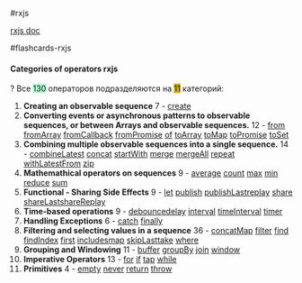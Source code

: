 #rxjs

[rxjs doc](https://xgrommx.github.io/rx-book/content/getting_started_with_rxjs/creating_and_querying_observable_sequences/operators_by_category.html)

#flashcards-rxjs

#### Categories of operators rxjs
?
Все <span style="background:#affad1">130</span> операторов подразделяются на <span style="background:#d4b106">11</span> категорий:
1. **Creating an observable sequence** 7 - [create](https://github.com/Reactive-Extensions/RxJS/blob/master/doc/api/core/operators/create.md)
2. **Converting events or asynchronous patterns to observable sequences, or between Arrays and observable sequences.** 12 - [from](https://github.com/Reactive-Extensions/RxJS/blob/master/doc/api/core/operators/from.md) [fromArray](https://github.com/Reactive-Extensions/RxJS/blob/master/doc/api/core/operators/fromarray.md) [fromCallback](https://github.com/Reactive-Extensions/RxJS/blob/master/doc/api/core/operators/fromcallback.md) [fromPromise](https://github.com/Reactive-Extensions/RxJS/blob/master/doc/api/core/operators/frompromise.md) [of](https://github.com/Reactive-Extensions/RxJS/blob/master/doc/api/core/operators/of.md) [toArray](https://github.com/Reactive-Extensions/RxJS/blob/master/doc/api/core/operators/toarray.md)  [toMap](https://github.com/Reactive-Extensions/RxJS/blob/master/doc/api/core/operators/tomap.md)  [toPromise](https://github.com/Reactive-Extensions/RxJS/blob/master/doc/api/core/operators/topromise.md) [toSet](https://github.com/Reactive-Extensions/RxJS/blob/master/doc/api/core/operators/toset.md)
3. **Combining multiple observable sequences into a single sequence.** 14 - [combineLatest](https://github.com/Reactive-Extensions/RxJS/blob/master/doc/api/core/operators/combinelatest.md) [concat](https://github.com/Reactive-Extensions/RxJS/blob/master/doc/api/core/operators/concat.md)  [startWith](https://github.com/Reactive-Extensions/RxJS/blob/master/doc/api/core/operators/startwith.md) [merge](https://github.com/Reactive-Extensions/RxJS/blob/master/doc/api/core/operators/merge.md) [mergeAll](https://github.com/Reactive-Extensions/RxJS/blob/master/doc/api/core/operators/mergeall.md) [repeat](https://github.com/Reactive-Extensions/RxJS/blob/master/doc/api/core/operators/repeat.md) [withLatestFrom](https://github.com/Reactive-Extensions/RxJS/blob/master/doc/api/core/operators/withlatestfrom.md) [zip](https://github.com/Reactive-Extensions/RxJS/blob/master/doc/api/core/operators/zip.md)
4. **Mathemathical operators on sequences** 9 - [average](https://github.com/Reactive-Extensions/RxJS/blob/master/doc/api/core/operators/average.md) [count](https://github.com/Reactive-Extensions/RxJS/blob/master/doc/api/core/operators/count.md) [max](https://github.com/Reactive-Extensions/RxJS/blob/master/doc/api/core/operators/max.md) [min](https://github.com/Reactive-Extensions/RxJS/blob/master/doc/api/core/operators/min.md) [reduce](https://github.com/Reactive-Extensions/RxJS/blob/master/doc/api/core/operators/reduce.md) [sum](https://github.com/Reactive-Extensions/RxJS/blob/master/doc/api/core/operators/sum.md)
5. **Functional - Sharing Side Effects** 9 - [let](https://github.com/Reactive-Extensions/RxJS/blob/master/doc/api/core/operators/let.md) [publish](https://github.com/Reactive-Extensions/RxJS/blob/master/doc/api/core/operators/publish.md) [publishLast](https://github.com/Reactive-Extensions/RxJS/blob/master/doc/api/core/operators/publishlast.md)[replay](https://github.com/Reactive-Extensions/RxJS/blob/master/doc/api/core/operators/replay.md) [share](https://github.com/Reactive-Extensions/RxJS/blob/master/doc/api/core/operators/share.md) [shareLast](https://github.com/Reactive-Extensions/RxJS/blob/master/doc/api/core/operators/sharelast.md)[shareReplay](https://github.com/Reactive-Extensions/RxJS/blob/master/doc/api/core/operators/sharereplay.md)
6. **Time-based operations** 9 - [debounce](https://github.com/Reactive-Extensions/RxJS/blob/master/doc/api/core/operators/debounce.md)[delay](https://github.com/Reactive-Extensions/RxJS/blob/master/doc/api/core/operators/delay.md) [interval](https://github.com/Reactive-Extensions/RxJS/blob/master/doc/api/core/operators/interval.md) [timeInterval](https://github.com/Reactive-Extensions/RxJS/blob/master/doc/api/core/operators/timeinterval.md) [timer](https://github.com/Reactive-Extensions/RxJS/blob/master/doc/api/core/operators/timer.md)
7. **Handling Exceptions** 6 - [catch](https://github.com/Reactive-Extensions/RxJS/blob/master/doc/api/core/operators/catch.md)  [finally](https://github.com/Reactive-Extensions/RxJS/blob/master/doc/api/core/operators/finally.md)
8. **Filtering and selecting values in a sequence** 36 - [concatMap](https://github.com/Reactive-Extensions/RxJS/blob/master/doc/api/core/operators/concatmap.md)  [filter](https://github.com/Reactive-Extensions/RxJS/blob/master/doc/api/core/operators/where.md) [find](https://github.com/Reactive-Extensions/RxJS/blob/master/doc/api/core/operators/find.md)  [findIndex](https://github.com/Reactive-Extensions/RxJS/blob/master/doc/api/core/operators/findindex.md) [first](https://github.com/Reactive-Extensions/RxJS/blob/master/doc/api/core/operators/first.md) [includes](https://github.com/Reactive-Extensions/RxJS/blob/master/doc/api/core/operators/includes.md)[map](https://github.com/Reactive-Extensions/RxJS/blob/master/doc/api/core/operators/select.md) [skipLast](https://github.com/Reactive-Extensions/RxJS/blob/master/doc/api/core/operators/skiplast.md)[take](https://github.com/Reactive-Extensions/RxJS/blob/master/doc/api/core/operators/take.md) [where](https://github.com/Reactive-Extensions/RxJS/blob/master/doc/api/core/operators/where.md)
9. **Grouping and Windowing** 11 - [buffer](https://github.com/Reactive-Extensions/RxJS/blob/master/doc/api/core/operators/buffer.md) [groupBy](https://github.com/Reactive-Extensions/RxJS/blob/master/doc/api/core/operators/groupby.md) [join](https://github.com/Reactive-Extensions/RxJS/blob/master/doc/api/core/operators/join.md) [window](https://github.com/Reactive-Extensions/RxJS/blob/master/doc/api/core/operators/window.md)
10. **Imperative Operators** 13 - [for](https://github.com/Reactive-Extensions/RxJS/blob/master/doc/api/core/operators/for.md) [if](https://github.com/Reactive-Extensions/RxJS/blob/master/doc/api/core/operators/if.md) [tap](https://github.com/Reactive-Extensions/RxJS/blob/master/doc/api/core/operators/do.md) [while](https://github.com/Reactive-Extensions/RxJS/blob/master/doc/api/core/operators/while.md)
11. **Primitives** 4 - [empty](https://github.com/Reactive-Extensions/RxJS/blob/master/doc/api/core/operators/empty.md) [never](https://github.com/Reactive-Extensions/RxJS/blob/master/doc/api/core/operators/never.md) [return](https://github.com/Reactive-Extensions/RxJS/blob/master/doc/api/core/operators/return.md) [throw](https://github.com/Reactive-Extensions/RxJS/blob/master/doc/api/core/operators/throw.md)
<!--SR:!2023-11-29,1,230-->